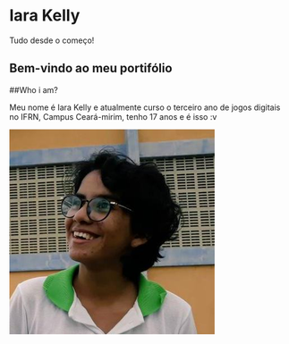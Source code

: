 # Iara Kelly 
Tudo desde o começo!

## Bem-vindo ao meu portifólio

##Who i am?

Meu nome é Iara Kelly e atualmente curso o terceiro ano de jogos digitais no IFRN, Campus Ceará-mirim, tenho 17 anos e é isso :v

![eu](eu.jpg)
